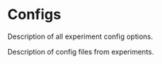 # Configs
Description of all experiment config options.

Description of config files from experiments. 